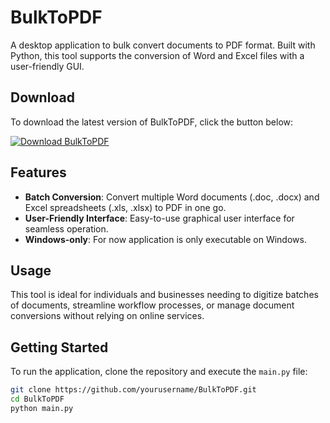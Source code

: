 # BulkToPDF

A desktop application to bulk convert documents to PDF format. Built with Python, this tool supports the conversion of Word and Excel files with a user-friendly GUI. 

## Download

To download the latest version of BulkToPDF, click the button below:

[![Download BulkToPDF](https://img.shields.io/badge/download-BulkToPDF.exe-blue.svg)](https://github.com/aybarsinci/BulkToPDF/releases/download/v1.0.2/BulkToPDF.exe)

## Features

- **Batch Conversion**: Convert multiple Word documents (.doc, .docx) and Excel spreadsheets (.xls, .xlsx) to PDF in one go.
- **User-Friendly Interface**: Easy-to-use graphical user interface for seamless operation.
- **Windows-only**: For now application is only executable on Windows.


## Usage

This tool is ideal for individuals and businesses needing to digitize batches of documents, streamline workflow processes, or manage document conversions without relying on online services.

## Getting Started

To run the application, clone the repository and execute the `main.py` file:

```bash
git clone https://github.com/yourusername/BulkToPDF.git
cd BulkToPDF
python main.py
